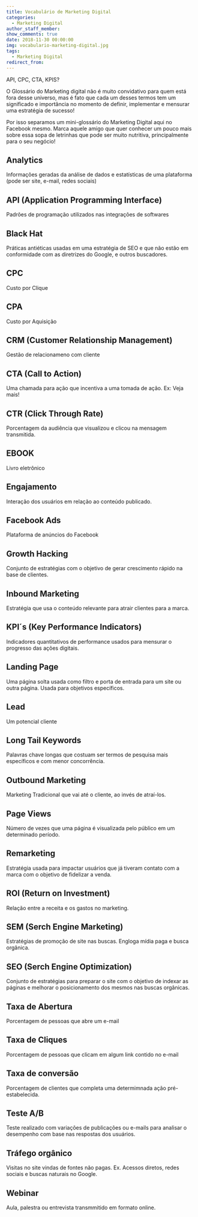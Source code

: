 ```yaml
---
title: Vocabulário de Marketing Digital
categories:
  - Marketing Digital
author_staff_member:
show_comments: true
date: 2018-11-30 00:00:00
img: vocabulario-marketing-digital.jpg
tags:
  - Marketing Digital
redirect_from:
---
```


API, CPC, CTA, KPIS?

O Gloss&aacute;rio do Marketing digital n&atilde;o &eacute; muito convidativo para quem est&aacute; fora desse universo, mas &eacute; fato que cada um desses termos tem um significado e import&acirc;ncia no momento de definir, implementar e mensurar uma estrat&eacute;gia de sucesso!

Por isso separamos um mini-gloss&aacute;rio do Marketing Digital aqui no Facebook mesmo. Marca aquele amigo que quer conhecer um pouco mais sobre essa sopa de letrinhas que pode ser muito nutritiva, principalmente para o seu neg&oacute;cio!

## Analytics

Informa&ccedil;&otilde;es geradas da an&aacute;lise de dados e estat&iacute;sticas de uma plataforma (pode ser site, e-mail, redes sociais)

## API (Application Programming Interface)

Padr&otilde;es de programa&ccedil;&atilde;o utilizados nas integra&ccedil;&otilde;es de softwares

## Black Hat

Pr&aacute;ticas anti&eacute;ticas usadas em uma estrat&eacute;gia de SEO e que n&atilde;o est&atilde;o em conformidade com as diretrizes do Google, e outros buscadores.

## CPC

Custo por Clique

## CPA

Custo por Aquisi&ccedil;&atilde;o

## CRM (Customer Relationship Management)

Gest&atilde;o de relacionameno com cliente

## CTA (Call to Action)

Uma chamada para a&ccedil;&atilde;o que incentiva a uma tomada de a&ccedil;&atilde;o. Ex: Veja mais!

## CTR (Click Through Rate)

Porcentagem da audi&ecirc;ncia que visualizou e clicou na mensagem transmitida.

## EBOOK

Livro eletr&ocirc;nico

## Engajamento

Intera&ccedil;&atilde;o dos usu&aacute;rios em rela&ccedil;&atilde;o ao conte&uacute;do publicado.

## Facebook Ads

Plataforma de an&uacute;ncios do Facebook

## Growth Hacking

Conjunto de estrat&eacute;gias com o objetivo de gerar crescimento r&aacute;pido na base de clientes.

## Inbound Marketing

Estrat&eacute;gia que usa o conte&uacute;do relevante para atrair clientes para a marca.

## KPI&acute;s (Key Performance Indicators)

Indicadores quantitativos de performance usados para mensurar o progresso das a&ccedil;&otilde;es digitais.

## Landing Page

Uma p&aacute;gina solta usada como filtro e porta de entrada para um site ou outra p&aacute;gina. Usada para objetivos espec&iacute;ficos.

## Lead

Um potencial cliente

## Long Tail Keywords

Palavras chave longas que costuam ser termos de pesquisa mais espec&iacute;ficos e com menor concorr&ecirc;ncia.

## Outbound Marketing

Marketing Tradicional que vai at&eacute; o cliente, ao inv&eacute;s de atra&iacute;-los.

## Page Views

N&uacute;mero de vezes que uma p&aacute;gina &eacute; visualizada pelo p&uacute;blico em um determinado per&iacute;odo.

## Remarketing

Estrat&eacute;gia usada para impactar usu&aacute;rios que j&aacute; tiveram contato com a marca com o objetivo de fidelizar a venda.

## ROI (Return on Investment)

Rela&ccedil;&atilde;o entre a receita e os gastos no marketing.

## SEM (Serch Engine Marketing)

Estrat&eacute;gias de promo&ccedil;&atilde;o de site nas buscas. Engloga m&iacute;dia paga e busca org&acirc;nica.

## SEO (Serch Engine Optimization)

Conjunto de estrat&eacute;gias para preparar o site com o objetivo de indexar as p&aacute;ginas e melhorar o posicionamento dos mesmos nas buscas org&acirc;nicas.

## Taxa de Abertura

Porcentagem de pessoas que abre um e-mail

## Taxa de Cliques

Porcentagem de pessoas que clicam em algum link contido no e-mail

## Taxa de convers&atilde;o

Porcentagem de clientes que completa uma determimnada a&ccedil;&atilde;o pr&eacute;-estabelecida.

## Teste A/B

Teste realizado com varia&ccedil;&otilde;es de publica&ccedil;&otilde;es ou e-mails para analisar o desempenho com base nas respostas dos usu&aacute;rios.

## Tr&aacute;fego org&acirc;nico

Visitas no site vindas de fontes n&atilde;o pagas. Ex. Acessos diretos, redes sociais e buscas naturais no Google.

## Webinar

Aula, palestra ou entrevista transmmitido em formato online.